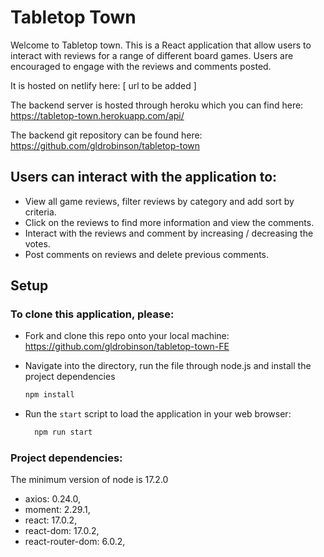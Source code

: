 # Tabletop Town

Welcome to Tabletop town. This is a React application that allow users to interact with reviews for a range of different board games. Users are encouraged to engage with the reviews and comments posted.

It is hosted on netlify here: [ url to be added ]

The backend server is hosted through heroku which you can find here: https://tabletop-town.herokuapp.com/api/

The backend git repository can be found here: https://github.com/gldrobinson/tabletop-town

## Users can interact with the application to:

- View all game reviews, filter reviews by category and add sort by criteria.
- Click on the reviews to find more information and view the comments.
- Interact with the reviews and comment by increasing / decreasing the votes.
- Post comments on reviews and delete previous comments.


## Setup

### To clone this application, please:

- Fork and clone this repo onto your local machine: https://github.com/gldrobinson/tabletop-town-FE
- Navigate into the directory, run the file through node.js and install the project dependencies
  ```sh
  npm install
  ```


- Run the `start` script to load the application in your web browser:

  ```sh
    npm run start
  ```

### Project dependencies:
The minimum version of node is 17.2.0 
- axios: 0.24.0,
- moment: 2.29.1,
- react: 17.0.2,
- react-dom: 17.0.2,
- react-router-dom: 6.0.2,
